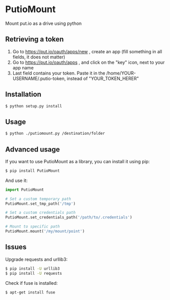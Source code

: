 # PutioMount
Mount put.io as a drive using python

## Retrieving a token
1) Go to https://put.io/oauth/apps/new , create an app (fill something in all fields, it does not matter)  
2) Go to https://put.io/oauth/apps , and click on the "key" icon, next to your app name  
3) Last field contains your token. Paste it in the /home/YOUR-USERNAME/.putio-token, instead of "YOUR_TOKEN_HERER"

## Installation
```bash
$ python setup.py install
```

## Usage
```bash
$ python ./putiomount.py /destination/folder
```

## Advanced usage
If you want to use PutioMount as a library, you can install it using pip:
```bash
$ pip install PutioMount
```

And use it:
```python
import PutioMount

# Set a custom temporary path
PutioMount.set_tmp_path('/tmp')

# Set a custom credentials path
PutioMount.set_credentials_path('/path/to/.credentials')

# Mount to specific path
PutioMount.mount('/my/mount/point')
```

## Issues
Upgrade requests and urllib3:
```bash
$ pip install -U urllib3
$ pip install -U requests
```

Check if fuse is installed:
```bash
$ apt-get install fuse
```
